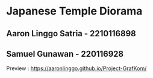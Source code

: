 # Japanese Temple Diorama

## Aaron Linggo Satria - 2210116898
## Samuel Gunawan - 220116928

Preview : https://aaronlinggo.github.io/Project-GrafKom/
